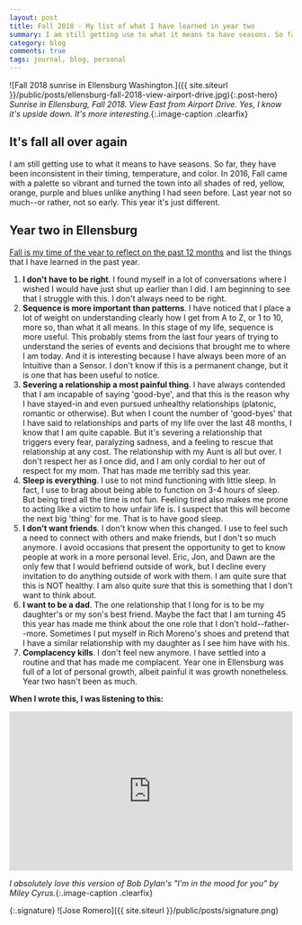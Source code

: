 ```yaml
---
layout: post
title: Fall 2018 - My list of what I have learned in year two
summary: I am still getting use to what it means to have seasons. So far, they have been inconsistent in their timing, temperature, and color.
category: blog
comments: true
tags: journal, blog, personal
---
```


![Fall 2018 sunrise in Ellensburg Washington.]({{ site.siteurl }}/public/posts/ellensburg-fall-2018-view-airport-drive.jpg){:.post-hero}
*Sunrise in Ellensburg, Fall 2018. View East from Airport Drive. Yes, I know it's upside down. It's more interesting.*{:.image-caption .clearfix}


## It's fall all over again
I am still getting use to what it means to have seasons. So far, they have been inconsistent in their timing, temperature, and color. In 2016, Fall came with a palette so vibrant and turned the town into all shades of red, yellow, orange, purple and blues unlike anything I had seen before. Last year not so much--or rather, not so early. This year it's just different. 

## Year two in Ellensburg
[Fall is my time of the year to reflect on the past 12 months](http://martyromero.me/fall-in-ellensburg) and list the things that I have learned in the past year.

1. **I don't have to be right**. I found myself in a lot of conversations where I wished I would have just shut up earlier than I did. I am beginning to see that I struggle with this. I don't always need to be right.
2. **Sequence is more important than patterns**. I have noticed that I place a lot of weight on understanding clearly how I get from A to Z, or 1 to 10, more so, than what it all means. In this stage of my life, sequence is more useful. This probably stems from the last four years of trying to understand the series of events and decisions that brought me to where I am today. And it is interesting because I have always been more of an Intuitive than a Sensor. I don't know if this is a permanent change, but it is one that has been useful to notice.
3. **Severing a relationship a most painful thing**. I have always contended that I am incapable of saying 'good-bye', and that this is the reason why I have stayed-in and even pursued unhealthy relationships (platonic, romantic or otherwise). But when I count the number of 'good-byes' that I have said to relationships and parts of my life over the last 48 months, I know that I am quite capable. But it's severing a relationship that triggers every fear, paralyzing sadness, and a feeling to rescue that relationship at any cost. The relationship with my Aunt is all but over. I don't respect her as I once did, and I am only cordial to her out of respect for my mom. That has made me terribly sad this year.
4. **Sleep is everything**. I use to not mind functioning with little sleep. In fact, I use to brag about being able to function on 3-4 hours of sleep. But being tired all the time is not fun. Feeling tired also makes me prone to acting like a victim to how unfair life is. I suspect that this will become the next big 'thing' for me. That is to have good sleep. 
5. **I don't want friends**. I don't know when this changed. I use to feel such a need to connect with others and make friends, but I don't so much anymore. I avoid occasions that present the opportunity to get to know people at work in a more personal level. Eric, Jon, and Dawn are the only few that I would befriend outside of work, but I decline every invitation to do anything outside of work with them. I am quite sure that this is NOT healthy. I am also quite sure that this is something that I don't want to think about. 
6. **I want to be a dad**. The one relationship that I long for is to be my daughter's or my son's best friend. Maybe the fact that I am turning 45 this year has made me think about the one role that I don't hold--father--more. Sometimes I put myself in Rich Moreno's shoes and pretend that I have a similar relationship with my daughter as I see him have with his.
7. **Complacency kills**. I don't feel new anymore. I have settled into a routine and that has made me complacent. Year one in Ellensburg was full of a lot of personal growth, albeit painful it was growth nonetheless. Year two hasn't been as much.
 
**When I wrote this, I was listening to this:**
 <style>.embed-container { position: relative; padding-bottom: 56.25%; height: 0; overflow: hidden; max-width: 100%; } .embed-container iframe, .embed-container object, .embed-container embed { position: absolute; top: 0; left: 0; width: 100%; height: 100%; }</style>
<div class='embed-container'><iframe src='https://www.youtube.com/embed/FP3-J4_Bw88?rel=0&amp;t=27s&amp;showinfo=0' frameborder='0' allowfullscreen></iframe></div>

*I absolutely love this version of Bob Dylan's "I'm in the mood for you" by Miley Cyrus.*{:.image-caption .clearfix}


{:.signature}
![Jose Romero]({{ site.siteurl }}/public/posts/signature.png)



